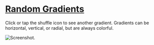 # [Random Gradients](https://randomgradients.com/)

Click or tap the shuffle icon to see another gradient. Gradients can be horizontal, vertical, or radial, but are always colorful.

![Screenshot.](https://netplasticism.com/images/screenshot-1024x768-488.jpg)
